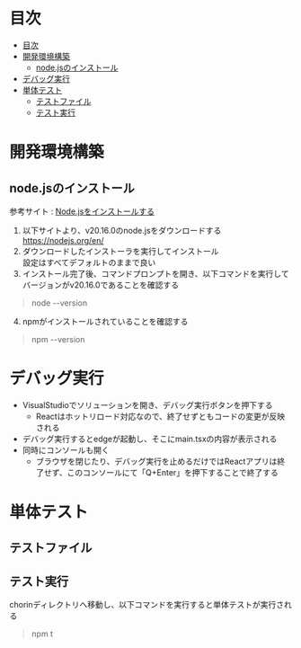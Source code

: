 # 目次
- [目次](#目次)
- [開発環境構築](#開発環境構築)
  - [node.jsのインストール](#nodejsのインストール)
- [デバッグ実行](#デバッグ実行)
- [単体テスト](#単体テスト)
  - [テストファイル](#テストファイル)
  - [テスト実行](#テスト実行)


# 開発環境構築

## node.jsのインストール
参考サイト : [Node.jsをインストールする](https://qiita.com/sefoo0104/items/0653c935ea4a4db9dc2b)

1. 以下サイトより、v20.16.0のnode.jsをダウンロードする  
https://nodejs.org/en/
2. ダウンロードしたインストーラを実行してインストール  
設定はすべてデフォルトのままで良い
3. インストール完了後、コマンドプロンプトを開き、以下コマンドを実行してバージョンがv20.16.0であることを確認する  
> node --version
4. npmがインストールされていることを確認する
> npm --version

# デバッグ実行
- VisualStudioでソリューションを開き、デバッグ実行ボタンを押下する
  - Reactはホットリロード対応なので、終了せずともコードの変更が反映される
- デバッグ実行するとedgeが起動し、そこにmain.tsxの内容が表示される
- 同時にコンソールも開く
  - ブラウザを閉じたり、デバッグ実行を止めるだけではReactアプリは終了せず、このコンソールにて「Q+Enter」を押下することで終了する

# 単体テスト
## テストファイル

## テスト実行
chorinディレクトリへ移動し、以下コマンドを実行すると単体テストが実行される
> npm t
